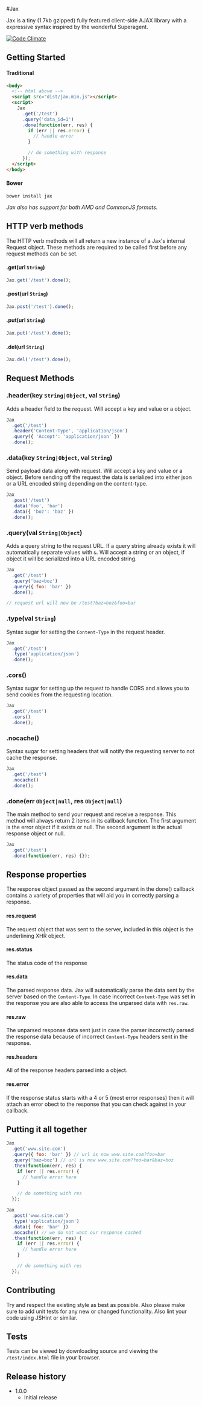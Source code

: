 #Jax

Jax is a tiny (1.7kb gzipped) fully featured client-side AJAX library with a expressive syntax inspired by the wonderful Superagent.

[![Code Climate](https://codeclimate.com/github/brandonjpierce/jax/badges/gpa.svg)](https://codeclimate.com/github/brandonjpierce/jax)

## Getting Started

#### Traditional
```html
<body>
  <!-- html above -->
  <script src="dist/jax.min.js"></script>
  <script>
    Jax
      .get('/test')
      .query('data_id=1')
      .done(function(err, res) {
        if (err || res.error) {
          // handle error
        }

        // do something with response
      });
  </script>
</body>
```

#### Bower
```
bower install jax
```

*Jax also has support for both AMD and CommonJS formats.*

## HTTP verb methods

The HTTP verb methods will all return a new instance of a Jax's internal Request object. These methods are required to be called first before any request methods can be set.

#### .get(url `String`)
```javascript
Jax.get('/test').done();
```

#### .post(url `String`)
```javascript
Jax.post('/test').done();
```

#### .put(url `String`)
```javascript
Jax.put('/test').done();
```

#### .del(url `String`)
```javascript
Jax.del('/test').done();
```

## Request Methods

### .header(key `String|Object`, val `String`)

Adds a header field to the request. Will accept a key and value or a object.

```javascript
Jax
  .get('/test')
  .header('Content-Type', 'application/json')
  .query({ 'Accept': 'application/json' })
  .done();
```

### .data(key `String|Object`, val `String`)

Send payload data along with request. Will accept a key and value or a object. Before sending off the request the data is serialized into either json or a URL encoded string depending on the content-type.

```javascript
Jax
  .post('/test')
  .data('foo', 'bar')
  .data({ 'boz': 'baz' })
  .done();
```

### .query(val `String|Object`)

Adds a query string to the request URL. If a query string already exists it will automatically separate values with `&`. Will accept a string or an object, if object it will be serialized into a URL encoded string.

```javascript
Jax
  .get('/test')
  .query('baz=boz')
  .query({ foo: 'bar' })
  .done();

// request url will now be /test?baz=boz&foo=bar
```

### .type(val `String`)

Syntax sugar for setting the `Content-Type` in the request header.

```javascript
Jax
  .get('/test')
  .type('application/json')
  .done();
```

### .cors()

Syntax sugar for setting up the request to handle CORS and allows you to send cookies from the requesting location.

```javascript
Jax
  .get('/test')
  .cors()
  .done();
```

### .nocache()

Syntax sugar for setting headers that will notify the requesting server to not cache the response.

```javascript
Jax
  .get('/test')
  .nocache()
  .done();
```

### .done(err `Object|null`, res `Object|null`)

The main method to send your request and receive a response. This method will always return 2 items in its callback function. The first argument is the error object if it exists or null. The second argument is the actual response object or null.

```javascript
Jax
  .get('/test')
  .done(function(err, res) {});
```

## Response properties

The response object passed as the second argument in the done() callback contains a variety of properties that will aid you in correctly parsing a response.

#### res.request

The request object that was sent to the server, included in this object is the underlining XHR object.

#### res.status

The status code of the response

#### res.data

The parsed response data. Jax will automatically parse the data sent by the server based on the `Content-Type`. In case incorrect `Content-Type` was set in the response you are also able to access the unparsed data with `res.raw`.

#### res.raw

The unparsed response data sent just in case the parser incorrectly parsed the response data because of incorrect `Content-Type` headers sent in the response.

#### res.headers

All of the response headers parsed into a object.

#### res.error

If the response status starts with a 4 or 5 (most error responses) then it will attach an error obect to the response that you can check against in your callback.

## Putting it all together

```javascript
Jax
  .get('www.site.com')
  .query({ foo: 'bar' }) // url is now www.site.com?foo=bar
  .query('baz=boz') // url is now www.site.com?foo=bar&baz=boz
  .then(function(err, res) {
    if (err || res.error) {
      // handle error here
    }

    // do something with res
  });

Jax
  .post('www.site.com')
  .type('application/json')
  .data({ foo: 'bar' })
  .nocache() // we do not want our response cached
  .then(function(err, res) {
    if (err || res.error) {
      // handle error here
    }

    // do something with res
  });
```

## Contributing

Try and respect the existing style as best as possible. Also please make sure to add unit tests for any new or changed functionality. Also lint your code using JSHint or similar.

## Tests

Tests can be viewed by downloading source and viewing the `/test/index.html` file in your browser.

## Release history

- 1.0.0
  - Initial release
